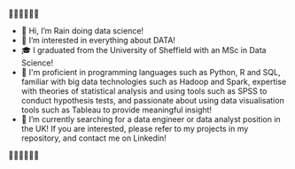  💖🧡💛💚💙💜
- 👋 Hi, I’m Rain doing data science!
- 👀 I’m interested in everything about DATA!
- 🎓 I graduated from the University of Sheffield with an MSc in Data Science!
- 🚀 I'm proficient in programming languages such as Python, R and SQL, familiar with big data technologies such as Hadoop and Spark, expertise with theories of statistical analysis and using tools such as SPSS to conduct hypothesis tests, and passionate about using data visualisation tools such as Tableau to provide meaningful insight!
- 🌱 I’m currently searching for a data engineer or data analyst position in the UK! If you are interested, please refer to my projects in my repository, and contact me on Linkedin! 

💖🧡💛💚💙💜

<!---
nighttttrain/nighttttrain is a ✨ special ✨ repository because its `README.md` (this file) appears on your GitHub profile.
You can click the Preview link to take a look at your changes.
--->
